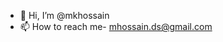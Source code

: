 - 👋 Hi, I’m @mkhossain
- 📫 How to reach me- mhossain.ds@gmail.com

<!---
mhossain-ds/mhossain-ds is a ✨ special ✨ repository because its `README.md` (this file) appears on your GitHub profile.
You can click the Preview link to take a look at your changes.
--->
